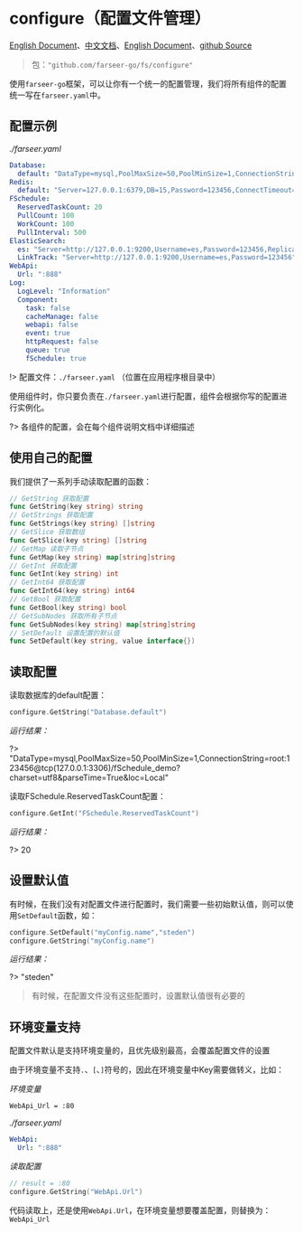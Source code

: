 # configure（配置文件管理）
[English Document](https://farseer-go.gitee.io/en-us/)、[中文文档](https://farseer-go.gitee.io/)、[English Document](https://farseer-go.github.io/doc/en-us/)、[github Source](https://github.com/farseer-go/fs)
> 包：`"github.com/farseer-go/fs/configure"`

使用`farseer-go`框架，可以让你有一个统一的配置管理，我们将所有组件的配置统一写在`farseer.yaml`中。

## 配置示例
_./farseer.yaml_
```yaml
Database:
  default: "DataType=mysql,PoolMaxSize=50,PoolMinSize=1,ConnectionString=root:123456@tcp(127.0.0.1:3306)/fSchedule_demo?charset=utf8&parseTime=True&loc=Local"
Redis:
  default: "Server=127.0.0.1:6379,DB=15,Password=123456,ConnectTimeout=600000,SyncTimeout=10000,ResponseTimeout=10000"
FSchedule:
  ReservedTaskCount: 20
  PullCount: 100
  WorkCount: 100
  PullInterval: 500
ElasticSearch:
  es: "Server=http://127.0.0.1:9200,Username=es,Password=123456,ReplicasCount=1,ShardsCount=1,RefreshInterval=5,IndexFormat=yyyy_MM"
  LinkTrack: "Server=http://127.0.0.1:9200,Username=es,Password=123456"
WebApi:
  Url: ":888"
Log:
  LogLevel: "Information"
  Component:
    task: false
    cacheManage: false
    webapi: false
    event: true
    httpRequest: false
    queue: true
    fSchedule: true
```
!> 配置文件：`./farseer.yaml` （位置在应用程序根目录中）

使用组件时，你只要负责在`./farseer.yaml`进行配置，组件会根据你写的配置进行实例化。

?> 各组件的配置，会在每个组件说明文档中详细描述

## 使用自己的配置
我们提供了一系列手动读取配置的函数：
```go
// GetString 获取配置
func GetString(key string) string
// GetStrings 获取配置
func GetStrings(key string) []string
// GetSlice 获取数组
func GetSlice(key string) []string
// GetMap 读取子节点
func GetMap(key string) map[string]string
// GetInt 获取配置
func GetInt(key string) int
// GetInt64 获取配置
func GetInt64(key string) int64
// GetBool 获取配置
func GetBool(key string) bool
// GetSubNodes 获取所有子节点
func GetSubNodes(key string) map[string]string
// SetDefault 设置配置的默认值
func SetDefault(key string, value interface{}) 
```
## 读取配置
读取数据库的default配置：
```go
configure.GetString("Database.default")
```
_运行结果：_

?> "DataType=mysql,PoolMaxSize=50,PoolMinSize=1,ConnectionString=root:123456@tcp(127.0.0.1:3306)/fSchedule_demo?charset=utf8&parseTime=True&loc=Local"

读取FSchedule.ReservedTaskCount配置：
```go
configure.GetInt("FSchedule.ReservedTaskCount")
```
_运行结果：_

?> 20

## 设置默认值
有时候，在我们没有对配置文件进行配置时，我们需要一些初始默认值，则可以使用`SetDefault`函数，如：
```go
configure.SetDefault("myConfig.name","steden")
configure.GetString("myConfig.name")
```
_运行结果：_

?> "steden"
> 有时候，在配置文件没有这些配置时，设置默认值很有必要的

## 环境变量支持
配置文件默认是支持环境变量的，且优先级别最高，会覆盖配置文件的设置

由于环境变量不支持`.`、`[`、`]`符号的，因此在环境变量中Key需要做转义，比如：

_环境变量_
```
WebApi_Url = :80
```

_./farseer.yaml_
```yaml
WebApi:
  Url: ":888"
```

_读取配置_
```go
// result = :80
configure.GetString("WebApi.Url")
```

代码读取上，还是使用`WebApi.Url`，在环境变量想要覆盖配置，则替换为：`WebApi_Url`
